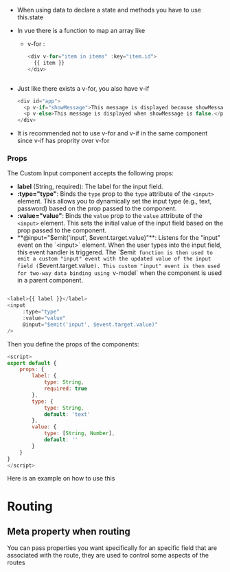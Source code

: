 - When using data to declare a state and methods you have to use this.state
- In vue there is a function to map an array  like

  - v-for :

    ```javascript
    <div v-for="item in items" :key="item.id">
      {{ item }}
    </div>



    ```
- Just like there exists a v-for, you also have v-if

  ```javascript
  <div id="app">
    <p v-if="showMessage">This message is displayed because showMessage is true.</p>
    <p v-else>This message is displayed when showMessage is false.</p>
  </div>
  ```
- It is recommended not to use v-for and v-if in the same component since v-if has proprity over v-for

### Props

The Custom Input component accepts the following props:

* **label** (String, required): The label for the input field.
* **:type="type"**: Binds the `type` prop to the `type` attribute of the `<input>` element. This allows you to dynamically set the input type (e.g., text, password) based on the prop passed to the component.
* **:value="value"**: Binds the `value` prop to the `value` attribute of the `<input>` element. This sets the initial value of the input field based on the prop passed to the component.
* **@input="$emit('input', $event.target.value)"**: Listens for the "input" event on the `<input>` element. When the user types into the input field, this event handler is triggered. The `$emit` function is then used to emit a custom "input" event with the updated value of the input field (`$event.target.value`). This custom "input" event is then used for two-way data binding using `v-model` when the component is used in a parent component.

```js

<label>{{ label }}</label>
<input
     :type="type"
     :value="value"
     @input="$emit('input', $event.target.value)"
/>
```

Then you define the props of the components:

```js
<script>
export default {
    props: {
        label: {
            type: String,
            required: true
        },
        type: {
            type: String,
            default: 'text'
        },
        value: {
            type: [String, Number],
            default: ''
        }
    }
}
</script>
```

Here is an example on how to use this

# Routing

## Meta property when routing

You can pass properties you want specifically for an specific field that are associated with the route, they are used to control some aspects of the routes
